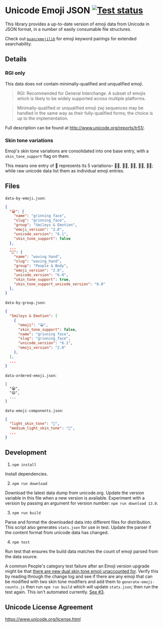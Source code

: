 
# Unicode Emoji JSON [![Test status](https://github.com/muan/unicode-emoji-json/workflows/Node%20CI/badge.svg)](https://github.com/muan/unicode-emoji-json/actions?query=workflow%3A%22Node+CI%22)

This library provides a up-to-date version of emoji data from Unicode in JSON format, in a number of easily consumable file structures.

Check out [`muan/emojilib`](https://github.com/muan/emojilib) for emoji keyword pairings for extended searchability.

## Details

### RGI only

This data does not contain minimally-qualified and unqualified emoji.

> RGI: Recommended for General Interchange. A subset of emojis which is likely to be widely supported across multiple platforms.

> Minimally-qualified or unqualified emoji zwj sequences may be handled in the same way as their fully-qualified forms; the choice is up to the implementation.

Full description can be found at http://www.unicode.org/reports/tr51/.

### Skin tone variations

Emoji's skin tone variations are consolidated into one base entry, with a `skin_tone_support` flag on them.

This means one entry of 👋 represents its 5 variations– 👋🏻, 👋🏼, 👋🏽, 👋🏾, 👋🏿; while raw unicode data list them as individual emoji entries.

## Files

`data-by-emoji.json`:

```json
{
  "😀": {
    "name": "grinning face",
    "slug": "grinning_face",
    "group": "Smileys & Emotion",
    "emoji_version": "2.0",
    "unicode_version": "6.1",
    "skin_tone_support": false
  },
  ...
  "👋": {
    "name": "waving hand",
    "slug": "waving_hand",
    "group": "People & Body",
    "emoji_version": "2.0",
    "unicode_version": "6.0",
    "skin_tone_support": true,
    "skin_tone_support_unicode_version": "8.0"
  },
}
```

`data-by-group.json`:

```json
{
  "Smileys & Emotion": [
    {
      "emoji": "😀",
      "skin_tone_support": false,
      "name": "grinning face",
      "slug": "grinning_face",
      "unicode_version": "6.1",
      "emoji_version": "2.0"
    },
  ],
  ...
}
```

`data-ordered-emoji.json`:

```
[
  "😀",
  "😃",
  ...
]
```

`data-emoji-components.json`:

```json
{
  "light_skin_tone": "🏻",
  "medium_light_skin_tone": "🏼",
  ...
}
```

## Development

1. `npm install`

  Install dependencies.

2. `npm run download`

  Download the latest data dump from unicode.org. Update the version variable in this file when a new version is available. Experiment with a version by passing an argument for version number: `npm run download 13.0`.

3. `npm run build`

  Parse and format the downloaded data into different files for distribution. This script also generates `stats.json` for use in test. Update the parser if the content format from unicode data has changed.

4. `npm test`

  Run test that ensures the build data matches the count of emoji parsed from the data source.

  A common People's category test failure after an Emoji version upgrade might be that [there are new dual skin tone emoji unaccounted for](https://github.com/muan/unicode-emoji-json/blob/fc40d2e86da1c0ba8a672176f85e4363cd0dadd9/script/generate-emoji-counts.js#L11). Verify this by reading through the change log and see if there are any emoji that can be modified with two skin tone modifiers and add them to `generate-emoji-counts.js` then run `npm run build` which will update `stats.json`; then run the test again. This isn't automated currently. [See #3](https://github.com/muan/unicode-emoji-json/issues/3).

## Unicode License Agreement

https://www.unicode.org/license.html